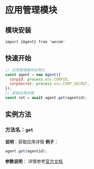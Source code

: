 # 应用管理模块

## 模块安装

```
import {Agent} from 'wecom'
```

## 快速开始

```javascript
// 应用管理模块实例化
const agent = new Agent({
  corpId: process.env.CORPID,
  corpSecret: process.env.CORP_SECRET,
});
// 获取应用详情
const ret = await agent.get(agentid);
```

## 实例方法

### **方法名**：`get`

**说明**：获取应用详情
**例子**：

```javascript
agent.get(agentid);
```

**参数说明**：
详情参考[官方文档](https://work.weixin.qq.com/api/doc/90000/90135/90227)
